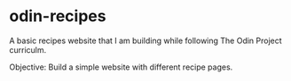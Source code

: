 # odin-recipes
A basic recipes website that I am building while following The Odin Project curriculm.

Objective: Build a simple website with different recipe pages.